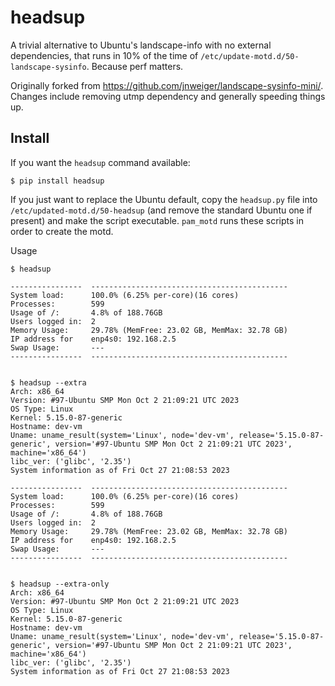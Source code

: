 # headsup

A trivial alternative to Ubuntu's landscape-info with no external dependencies, that runs in 10% of the time of `/etc/update-motd.d/50-landscape-sysinfo`. Because perf matters.

Originally forked from https://github.com/jnweiger/landscape-sysinfo-mini/. Changes include removing utmp dependency and generally speeding things up.


Install
-------

If you want the `headsup` command available:

    $ pip install headsup

If you just want to replace the Ubuntu default, copy the `headsup.py` file into `/etc/updated-motd.d/50-headsup` (and remove the standard Ubuntu one if present) and make the script executable. `pam_motd` runs these scripts in order to create the motd.


Usage
```shell
$ headsup

----------------  --------------------------------------------
System load:      100.0% (6.25% per-core)(16 cores)
Processes:        599
Usage of /:       4.8% of 188.76GB
Users logged in:  2
Memory Usage:     29.78% (MemFree: 23.02 GB, MemMax: 32.78 GB)
IP address for    enp4s0: 192.168.2.5
Swap Usage:       ---
----------------  --------------------------------------------


$ headsup --extra
Arch: x86_64
Version: #97-Ubuntu SMP Mon Oct 2 21:09:21 UTC 2023
OS Type: Linux
Kernel: 5.15.0-87-generic
Hostname: dev-vm
Uname: uname_result(system='Linux', node='dev-vm', release='5.15.0-87-generic', version='#97-Ubuntu SMP Mon Oct 2 21:09:21 UTC 2023', machine='x86_64')
libc_ver: ('glibc', '2.35')
System information as of Fri Oct 27 21:08:53 2023    

----------------  --------------------------------------------
System load:      100.0% (6.25% per-core)(16 cores)
Processes:        599
Usage of /:       4.8% of 188.76GB
Users logged in:  2
Memory Usage:     29.78% (MemFree: 23.02 GB, MemMax: 32.78 GB)
IP address for    enp4s0: 192.168.2.5
Swap Usage:       ---
----------------  --------------------------------------------


$ headsup --extra-only
Arch: x86_64
Version: #97-Ubuntu SMP Mon Oct 2 21:09:21 UTC 2023
OS Type: Linux
Kernel: 5.15.0-87-generic
Hostname: dev-vm
Uname: uname_result(system='Linux', node='dev-vm', release='5.15.0-87-generic', version='#97-Ubuntu SMP Mon Oct 2 21:09:21 UTC 2023', machine='x86_64')
libc_ver: ('glibc', '2.35')
System information as of Fri Oct 27 21:08:53 2023
```
